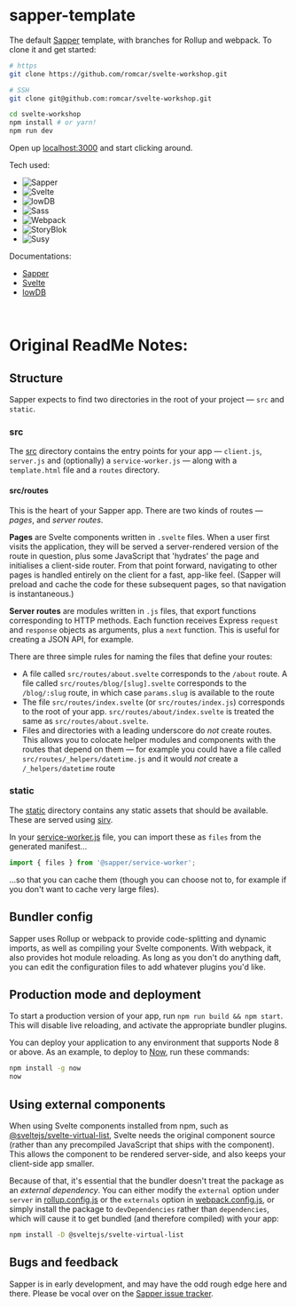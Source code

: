 # sapper-template

The default [Sapper](https://github.com/sveltejs/sapper) template, with branches for Rollup and webpack. To clone it and get started:

```bash
# https
git clone https://github.com/romcar/svelte-workshop.git

# SSH
git clone git@github.com:romcar/svelte-workshop.git

cd svelte-workshop
npm install # or yarn!
npm run dev
```

Open up [localhost:3000](http://localhost:3000) and start clicking around.

Tech used:
- ![Sapper](https://user-images.githubusercontent.com/31927972/66726984-626e7300-ee0a-11e9-82cf-b0a2d4c7b4f7.png)
- ![Svelte](https://user-images.githubusercontent.com/31927972/66727024-a792a500-ee0a-11e9-9ef3-1e9411da639b.png)
- ![lowDB](https://user-images.githubusercontent.com/31927972/66727056-d4df5300-ee0a-11e9-9413-28882a6466c2.png)
- ![Sass](https://user-images.githubusercontent.com/31927972/66727155-4c14e700-ee0b-11e9-8095-c1b681bdd0c4.png)
- ![Webpack](https://user-images.githubusercontent.com/31927972/66727110-15d76780-ee0b-11e9-902e-73af83066b9c.png)
- ![StoryBlok](https://user-images.githubusercontent.com/31927972/66727175-6f3f9680-ee0b-11e9-87e3-3b936d2ffa07.png)
- ![Susy](https://user-images.githubusercontent.com/31927972/66727227-bb8ad680-ee0b-11e9-8886-ec935893ec54.png)

Documentations:
-  [Sapper](https://sapper.svelte.dev/docs)
-  [Svelte](https://svelte.dev/docs)
-  [lowDB](https://github.com/typicode/lowdb)


<br/>

# Original ReadMe Notes:

## Structure

Sapper expects to find two directories in the root of your project —  `src` and `static`.


### src

The [src](src) directory contains the entry points for your app — `client.js`, `server.js` and (optionally) a `service-worker.js` — along with a `template.html` file and a `routes` directory.


#### src/routes

This is the heart of your Sapper app. There are two kinds of routes — *pages*, and *server routes*.

**Pages** are Svelte components written in `.svelte` files. When a user first visits the application, they will be served a server-rendered version of the route in question, plus some JavaScript that 'hydrates' the page and initialises a client-side router. From that point forward, navigating to other pages is handled entirely on the client for a fast, app-like feel. (Sapper will preload and cache the code for these subsequent pages, so that navigation is instantaneous.)

**Server routes** are modules written in `.js` files, that export functions corresponding to HTTP methods. Each function receives Express `request` and `response` objects as arguments, plus a `next` function. This is useful for creating a JSON API, for example.

There are three simple rules for naming the files that define your routes:

* A file called `src/routes/about.svelte` corresponds to the `/about` route. A file called `src/routes/blog/[slug].svelte` corresponds to the `/blog/:slug` route, in which case `params.slug` is available to the route
* The file `src/routes/index.svelte` (or `src/routes/index.js`) corresponds to the root of your app. `src/routes/about/index.svelte` is treated the same as `src/routes/about.svelte`.
* Files and directories with a leading underscore do *not* create routes. This allows you to colocate helper modules and components with the routes that depend on them — for example you could have a file called `src/routes/_helpers/datetime.js` and it would *not* create a `/_helpers/datetime` route


### static

The [static](static) directory contains any static assets that should be available. These are served using [sirv](https://github.com/lukeed/sirv).

In your [service-worker.js](src/service-worker.js) file, you can import these as `files` from the generated manifest...

```js
import { files } from '@sapper/service-worker';
```

...so that you can cache them (though you can choose not to, for example if you don't want to cache very large files).


## Bundler config

Sapper uses Rollup or webpack to provide code-splitting and dynamic imports, as well as compiling your Svelte components. With webpack, it also provides hot module reloading. As long as you don't do anything daft, you can edit the configuration files to add whatever plugins you'd like.


## Production mode and deployment

To start a production version of your app, run `npm run build && npm start`. This will disable live reloading, and activate the appropriate bundler plugins.

You can deploy your application to any environment that supports Node 8 or above. As an example, to deploy to [Now](https://zeit.co/now), run these commands:

```bash
npm install -g now
now
```


## Using external components

When using Svelte components installed from npm, such as [@sveltejs/svelte-virtual-list](https://github.com/sveltejs/svelte-virtual-list), Svelte needs the original component source (rather than any precompiled JavaScript that ships with the component). This allows the component to be rendered server-side, and also keeps your client-side app smaller.

Because of that, it's essential that the bundler doesn't treat the package as an *external dependency*. You can either modify the `external` option under `server` in [rollup.config.js](rollup.config.js) or the `externals` option in [webpack.config.js](webpack.config.js), or simply install the package to `devDependencies` rather than `dependencies`, which will cause it to get bundled (and therefore compiled) with your app:

```bash
npm install -D @sveltejs/svelte-virtual-list
```


## Bugs and feedback

Sapper is in early development, and may have the odd rough edge here and there. Please be vocal over on the [Sapper issue tracker](https://github.com/sveltejs/sapper/issues).
